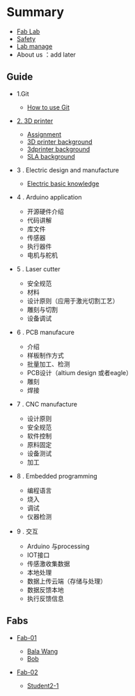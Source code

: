 # Summary


* [Fab Lab ](doc/Fab/FAB.md)
* [Safety](doc/0manage/safety.md)
* [Lab manage](doc/0manage/labmanage.md)
* About us ：add later



## Guide
* 1.Git
    * [How to use Git](https://git-scm.com/docs/gittutorial)

* [2. 3D printer](doc/3dprinter/assignment.md)
    * [Assignment](doc/3dprinter/assignment.md)
    * [3D printer background](doc/3dprinter/1.3Dprintingbackground.md)
    * [3dprinter background](doc/3dprinter/2.FDM3Dprintingbackground.md)
    * [SLA background](doc/3dprinter/6.SLAbackground.md)

* 3 . Electric design and manufacture
    * [Electric basic knowledge](doc/electric_design_and_manfucture/basicknowledge.md)

* 4 . Arduino application
    * 开源硬件介绍
    * 代码讲解
    * 库文件
    * 传感器
    * 执行器件	
    * 电机与舵机	
		
		
		
* 5 .  Laser cutter
    * 安全规范
    * 材料
    * 设计原则（应用于激光切割工艺）
    * 雕刻与切割
    * 设备调试

* 6 . PCB manufacure
    * 介绍
    * 样板制作方式
    * 批量加工、检测
    * PCB设计（altium design 或者eagle）
    * 雕刻
    * 焊接
		
* 7 .  CNC manufacture
    * 设计原则
    * 安全规范
    * 软件控制
    * 原料固定
    * 设备测试
    * 加工
		
		
* 8 . Embedded programming
    * 编程语言
    * 烧入
    * 调试
    * 仪器检测

* 9 . 交互
    * Arduino 与processing
    * IOT接口
    * 传感激收集数据
    * 本地处理
    * 数据上传云端（存储与处理）
    * 数据反馈本地
    * 执行反馈信息





    
## Fabs

* [Fab-01](fab-01/README.md)
    * [Bala Wang](fab-01/bala-wang.md)
    * [Bob](https://nex-fab.gitlab.io/fab-01/bobstudent/)

* [Fab-02](fab-02/README.md)
    * [Student2-1](fab-01/student2-1.md)




